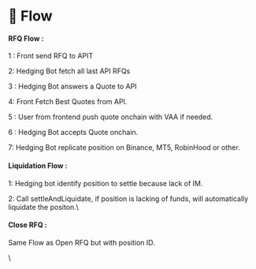 # 🌊 Flow

#### RFQ Flow :

1 : Front send RFQ to APIT

2: Hedging Bot fetch all last API RFQs

3 : Hedging Bot answers a Quote to API&#x20;

4: Front Fetch Best Quotes from API.

5 : User from frontend push quote onchain with VAA if needed.

6 : Hedging Bot accepts Quote onchain.

7: Hedging Bot replicate position on Binance, MT5, RobinHood or other.



#### Liquidation Flow :&#x20;

1: Hedging bot identify position to settle because lack of IM.

2: Call settleAndLiquidate, if position is lacking of funds, will automatically liquidate the positon.\


#### Close RFQ  :&#x20;

Same Flow as Open RFQ but with position ID.

\

